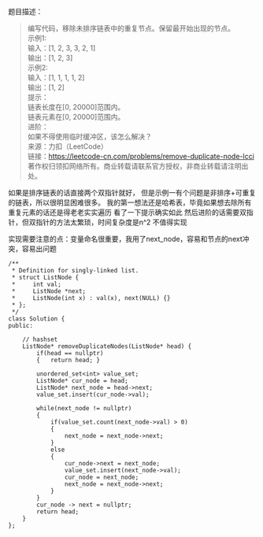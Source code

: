 题目描述：    
> 编写代码，移除未排序链表中的重复节点。保留最开始出现的节点。       
示例1:        
 输入：[1, 2, 3, 3, 2, 1]           
 输出：[1, 2, 3]       
示例2:      
 输入：[1, 1, 1, 1, 2]       
 输出：[1, 2]       
提示：      
链表长度在[0, 20000]范围内。        
链表元素在[0, 20000]范围内。       
进阶：       
如果不得使用临时缓冲区，该怎么解决？       
来源：力扣（LeetCode）          
链接：https://leetcode-cn.com/problems/remove-duplicate-node-lcci       
著作权归领扣网络所有。商业转载请联系官方授权，非商业转载请注明出处。      


如果是排序链表的话直接两个双指针就好，
但是示例一有个问题是非排序+可重复的链表，所以很明显困难很多。
我的第一想法还是哈希表，毕竟如果想去除所有重复元素的话还是得老老实实遍历
看了一下提示确实如此
然后进阶的话需要双指针，但双指针的方法太繁琐，时间复杂度是n^2 不值得实现

实现需要注意的点：变量命名很重要，我用了next_node，容易和节点的next冲突，容易出问题

```
/**
 * Definition for singly-linked list.
 * struct ListNode {
 *     int val;
 *     ListNode *next;
 *     ListNode(int x) : val(x), next(NULL) {}
 * };
 */
class Solution {
public:
    
    // hashset
    ListNode* removeDuplicateNodes(ListNode* head) {
        if(head == nullptr)
        {   return head; }
            
        unordered_set<int> value_set;
        ListNode* cur_node = head;
        ListNode* next_node = head->next;
        value_set.insert(cur_node->val);
        
        while(next_node != nullptr)
        {
            if(value_set.count(next_node->val) > 0)
            {
                next_node = next_node->next;
            }
            else
            {
                cur_node->next = next_node;
                value_set.insert(next_node->val);
                cur_node = next_node;
                next_node = next_node->next;
            }
        }
        cur_node -> next = nullptr;
        return head;
    }    
};
```
